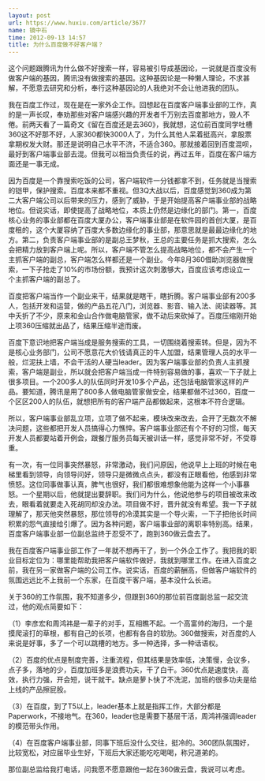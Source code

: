 ```yaml
---
layout: post
url: https://www.huxiu.com/article/3677
name: 镜中石
time: 2012-09-13 14:57
title: 为什么百度做不好客户端？
---
```

这个问题跟腾讯为什么做不好搜索一样，容易被引导成基因论，一说就是百度没有做客户端的基因，腾讯没有做搜索的基因。这种基因论是一种懒人理论，不求甚解，不愿意去研究和分析，奉行这种基因论的人我绝对不会让他进我的团队。

我在百度工作过，现在是在一家外企工作。回想起在百度客户端事业部的工作，真的是一声长叹，奉劝那些对客户端感兴趣的开发者千万别去百度那地方，毁人不倦。前两天看了一篇奇文《留在百度还是去360》，我就想，这位前百度同学吐槽360这不好那不好，人家360都快3000人了，为什么其他人呆着挺高兴，拿股票拿期权发大财。那还是说明自己水平不济，不适合360。那就接着回到百度混呗，最好到客户端事业部去混。但我可以相当负责任的说，再过五年，百度在客户端方面还是一事无成。

因为百度是一个靠搜索吃饭的公司，客户端软件一分钱都拿不到，任务就是当搜索的铠甲，保护搜索。百度本来都不重视。但3Q大战以后，百度感觉到360成为第二大客户端公司以后带来的压力，感到了威胁，于是开始提高客户端事业部的战略地位。但说实话，即使提高了战略地位，本质上仍然是边缘化的部门。第一，百度核心业务的事业部都在百度大厦办公，客户端事业部是在软件园的首创大厦，是百度租的，这个大厦容纳了百度大多数边缘化的事业部，那意思就是最最边缘化的地方。第二，负责客户端事业部的是副总王梦秋，王总的主要任务是抓大搜索，怎么会把精力放到客户端上呢。所以，客户端不管怎么提高战略地位，都不会产生一个主抓客户端的副总，客户端怎么样都还是一个副业。今年8月360借助浏览器做搜索，一下子抢走了10%的市场份额，我预计这次刺激够大，百度应该考虑设立一个主抓客户端的副总了。

百度把客户端当作一个副业来干，结果就是瞎干，瞎折腾。客户端事业部有200多人，包括开发和运营，做的产品五花八门，浏览器、影音、输入法、阅读器等。其中夭折了不少，原来和金山合作做电脑管家，做不动后来砍掉了。百度压缩刚开始上项360压缩就出品了，结果压缩半途而废。

百度下意识地把客户端当成是服务搜索的工具，一切围绕着搜索转。但是，因为不是核心业务部门，公司不愿意花大价钱请真正的牛人加盟，结果管理人员的水平一般，烂泥扶上墙，不会干活的人硬当leader。因为客户端事业部的负责人主抓搜索，客户端是副业，所以就会把客户端当成一件特别容易做的事，喜欢一下子就上很多项目。一个200多人的队伍同时开发10多个产品，还包括电脑管家这样的产品。要知道，腾讯是用了800多人做电脑管家做安全，结果都做不过360，百度一个区区200人的队伍，就想把所有的客户端产品都做起来，这根本不符合逻辑。

所以，客户端事业部乱立项，立项了做不起来，模块改来改去，会开了无数次不解决问题，这些都把开发人员搞得心力憔悴。客户端事业部还有个不好的习惯，每天开发人员都要站着开例会，跟餐厅服务员每天被训话一样，感觉非常不好，不受尊重。

有一次，有一位同事突然暴怒，非常激动，我们问原因，他说早上上班的时候在电梯里看到领导，向领导问好，领导只是微微点点头，都没有正眼看他，他感到非常愤怒。这位同事做事认真，脾气也很好，我们都很难想象他能为这样一个小事暴怒。一个星期以后，他就提出要辞职。我们问为什么，他说他参与的项目被改来改去，眼看着就要走入死胡同却没办法。项目做不好，晋升就没有希望。我一下子就理解了，那天他突然暴怒，那位领导的冷漠其实是一个导火索，一下子把他长时间积累的怨气直接给引爆了。因为各种问题，客户端事业部的离职率特别高。结果，百度客户端事业部一位副总监终于忍受不了，跑到360做云盘去了。

我在百度客户端事业部工作了一年就不想再干了，到一个外企工作了。我把我的职业目标定位为：哪里能帮助我把客户端软件做好，我就到哪里工作。在进入百度之前，我在另一家做客户端的公司工作。说实话，百度的薪酬高，但做客户端软件的氛围远远比不上我前一个东家，在百度干客户端，基本没什么长进。

关于360的工作氛围，我不知道多少，但跟到360的那位前百度副总监一起交流过，他的观点简要如下：

（1）李彦宏和周鸿祎是一辈子的对手，互相瞧不起。一个高富帅的海归，一个是摸爬滚打的草根，都有自己的长项，也都有各自的软肋。360做搜索，对百度的人来说是好事，多了一个可以跳槽的地方。多一种选择，多一种话语权。

（2）百度的优点是制度完善，注重流程，但其结果是效率低，决策慢，会议多，点子多，落地的少，百度加班多是浪费功夫，干了白干。360优点是速度快，高效，执行力强，开会短，说干就干。缺点是萝卜快了不洗泥，加班的很多功夫是给上线的产品擦屁股。

（3）在百度，到了T5以上，leader基本上就是指挥工作，大部分都是Paperwork，不接地气。在360，leader也是需要下基层干活，周鸿祎强调leader的模范带头作用。

（4）在百度客户端事业部，同事下班后没什么交往，挺冷的。360团队氛围好，比较宽松，对应届毕业生好，下班后大家还能吃吃喝喝，称兄道弟的。

那位副总监给我打电话，问我愿不愿意跟他一起在360做云盘，我说可以考虑。

